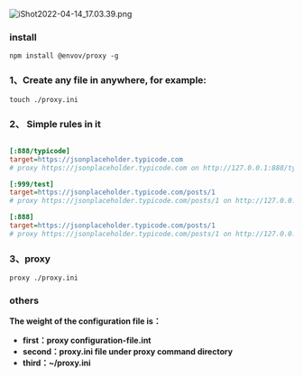 
![iShot2022-04-14_17.03.39.png](https://s2.loli.net/2022/04/14/zREjdyInqBxaFfs.png)


### install 
```shell
npm install @envov/proxy -g 
```

### 1、Create any file in anywhere, for example:
```shell
touch ./proxy.ini
```
### 2、 Simple rules in it

```ini

[:888/typicode]
target=https://jsonplaceholder.typicode.com
# proxy https://jsonplaceholder.typicode.com on http://127.0.0.1:888/typicode

[:999/test]
target=https://jsonplaceholder.typicode.com/posts/1
# proxy https://jsonplaceholder.typicode.com/posts/1 on http://127.0.0.1:999/test

[:888]
target=https://jsonplaceholder.typicode.com/posts/1
# proxy https://jsonplaceholder.typicode.com/posts/1 on http://127.0.0.1:888
```

### 3、proxy <configuration-file>
```shell
proxy ./proxy.ini
```


### others
**The weight of the  configuration file is：**

*  **first：proxy configuration-file.int**
*  **second：proxy.ini file under proxy command directory**
*  **third：~/proxy.ini**
